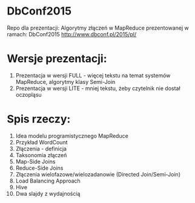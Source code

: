 # DbConf2015
Repo dla prezentacji: Algorytmy złączeń w MapReduce prezentowanej w ramach:
DbConf2015 http://www.dbconf.pl/2015/pl/

# Wersje prezentacji:
1. Prezentacja w wersji FULL - więcej tekstu na temat systemów MapReduce, algorytmy klasy Semi-Join  
2. Prezentacja w wersji LITE - mniej tekstu, żeby czytelnik nie dostał oczopląsu

# Spis rzeczy:
1. Idea modelu programistycznego MapReduce  
2. Przykład WordCount  
3. Złączenia - definicja  
4. Taksonomia złączeń  
5. Map-Side Joins  
6. Reduce-Side Joins  
7. Złączenia wielofazowe/wielozadanowie (Directed Join/Semi-Join)  
8. Load Balancing Approach  
9. Hive  
10. Dwa slajdy z wydajnością  
